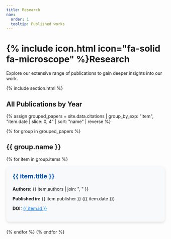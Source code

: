 ```yaml
---
title: Research
nav:
  order: 1
  tooltip: Published works
---
```


# {% include icon.html icon="fa-solid fa-microscope" %}Research

Explore our extensive range of publications to gain deeper insights into our work. 

{% include section.html %}

## All Publications by Year

{% assign grouped_papers = site.data.citations | group_by_exp: "item", "item.date | slice: 0, 4" | sort: "name" | reverse %}

{% for group in grouped_papers %}
## {{ group.name }}

{% for item in group.items %}
<div style="background: #f8f9fa; padding: 20px; border-radius: 10px; box-shadow: 0px 4px 8px rgba(0,0,0,0.1); margin-bottom: 24px; display: flex; justify-content: space-between; align-items: center;">

  <div style="flex: 1;">
    <h3 style="margin-top: 0; font-size: 20px;"><a href="{{ item.link }}" style="text-decoration: none; color: #0056b3;">{{ item.title }}</a></h3>
    <p><strong>Authors:</strong> {{ item.authors | join: ", " }}</p>
    <p><strong>Published in:</strong> {{ item.publisher }} ({{ item.date }})</p>
    <p><strong>DOI:</strong> <a href="{{ item.link }}" style="color: #007bff;">{{ item.id }}</a></p>
  </div>

  <div style="margin-left: 20px;">
    <div data-badge-popover="right" data-badge-type="donut" data-doi="{{ item.id | remove: 'doi:' }}" class="altmetric-embed"></div>
  </div>

</div>
{% endfor %}
{% endfor %}

<script async src="https://d1bxh8uas1mnw7.cloudfront.net/assets/embed.js"></script>
